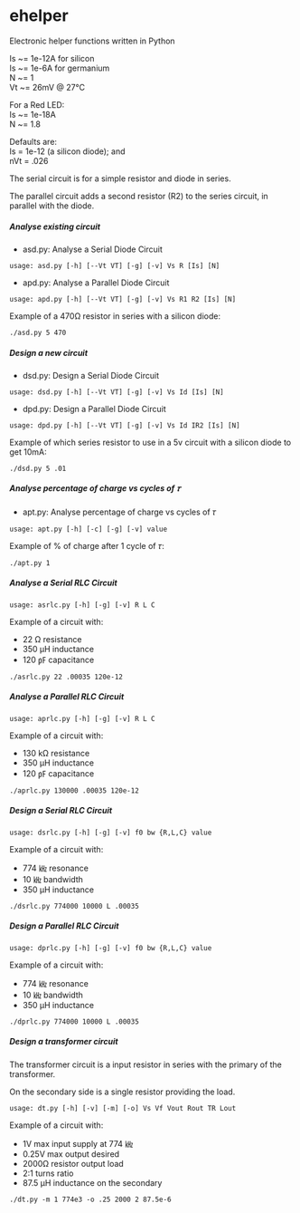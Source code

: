 # ehelper
Electronic helper functions written in Python

Is ~= 1e-12A for silicon\
Is ~= 1e-6A for germanium\
N ~= 1\
Vt ~= 26mV @ 27°C

For a Red LED:\
Is ~= 1e-18A\
N ~= 1.8

Defaults are:\
Is = 1e-12 (a silicon diode); and\
nVt = .026

The serial circuit is for a simple resistor and diode in series.

The parallel circuit adds a second resistor (R2) to the series circuit,
in parallel with the diode.

##### Analyse existing circuit
- asd.py: Analyse a Serial Diode Circuit
```
usage: asd.py [-h] [--Vt VT] [-g] [-v] Vs R [Is] [N]
```
- apd.py: Analyse a Parallel Diode Circuit
```
usage: apd.py [-h] [--Vt VT] [-g] [-v] Vs R1 R2 [Is] [N]
```

Example of a 470Ω resistor in series with a silicon diode:
```
./asd.py 5 470
```

##### Design a new circuit
- dsd.py: Design a Serial Diode Circuit
```
usage: dsd.py [-h] [--Vt VT] [-g] [-v] Vs Id [Is] [N]
```
- dpd.py: Design a Parallel Diode Circuit
```
usage: dpd.py [-h] [--Vt VT] [-g] [-v] Vs Id IR2 [Is] [N]
```

Example of which series resistor to use in a 5v circuit with 
a silicon diode to get 10mA:
```
./dsd.py 5 .01
```

##### Analyse percentage of charge vs cycles of 𝜏
- apt.py: Analyse percentage of charge vs cycles of 𝜏
```
usage: apt.py [-h] [-c] [-g] [-v] value
```

Example of % of charge after 1 cycle of 𝜏:
```
./apt.py 1
```
##### Analyse a Serial RLC Circuit
```
usage: asrlc.py [-h] [-g] [-v] R L C
```

Example of a circuit with:
-  22  Ω resistance
- 350 µH inductance
- 120 ㎊ capacitance 

```
./asrlc.py 22 .00035 120e-12
```

##### Analyse a Parallel RLC Circuit
```
usage: aprlc.py [-h] [-g] [-v] R L C
```

Example of a circuit with: 
- 130 kΩ resistance
- 350 µH inductance
- 120 ㎊ capacitance

```
./aprlc.py 130000 .00035 120e-12
```

##### Design a Serial RLC Circuit
```
usage: dsrlc.py [-h] [-g] [-v] f0 bw {R,L,C} value
```

Example of a circuit with:
- 774 ㎑ resonance
-  10 ㎑ bandwidth
- 350 µH inductance

```
./dsrlc.py 774000 10000 L .00035
```

##### Design a Parallel RLC Circuit
```
usage: dprlc.py [-h] [-g] [-v] f0 bw {R,L,C} value
```

Example of a circuit with:
- 774 ㎑ resonance
-  10 ㎑ bandwidth
- 350 µH inductance

```
./dprlc.py 774000 10000 L .00035
```

##### Design a transformer circuit

The transformer circuit is a input resistor in series with the primary of the transformer.

On the secondary side is a single resistor providing the load.
```
usage: dt.py [-h] [-v] [-m] [-o] Vs Vf Vout Rout TR Lout
```

Example of a circuit with:
- 1V max input supply at 774 ㎑
- 0.25V max output desired
- 2000Ω resistor output load
- 2:1 turns ratio
- 87.5 µH inductance on the secondary

```
./dt.py -m 1 774e3 -o .25 2000 2 87.5e-6
```
